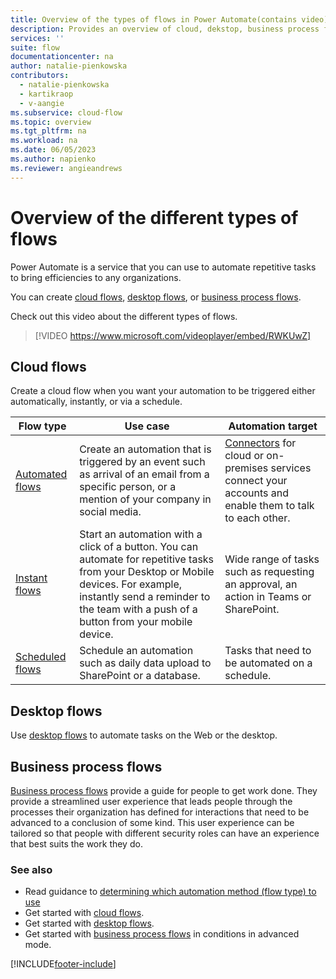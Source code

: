 ```yaml
---
title: Overview of the types of flows in Power Automate(contains video)
description: Provides an overview of cloud, dekstop, business process flows.
services: ''
suite: flow
documentationcenter: na
author: natalie-pienkowska
contributors:
  - natalie-pienkowska
  - kartikraop
  - v-aangie
ms.subservice: cloud-flow
ms.topic: overview
ms.tgt_pltfrm: na
ms.workload: na
ms.date: 06/05/2023
ms.author: napienko
ms.reviewer: angieandrews
---
```

# Overview of the different types of flows

Power Automate is a service that you can use to automate repetitive tasks to bring efficiencies to any organizations.

You can create [cloud flows](#cloud-flows), [desktop flows](#desktop-flows), or [business process flows](#business-process-flows).

Check out this video about the different types of flows.

>[!VIDEO https://www.microsoft.com/videoplayer/embed/RWKUwZ]

## Cloud flows

Create a cloud flow when you want your automation to be triggered either automatically, instantly, or via a schedule.

| **Flow type**      | **Use case**       | **Automation target**     |
|--------------------|--------------------|---------------------------|
| [Automated flows](get-started-logic-flow.md)                 | Create an automation that is triggered by an event such as arrival of an email from a specific person, or a mention of your company in social media.| [Connectors](/connectors/) for cloud or on-premises services connect your accounts and enable them to talk to each other. |
| [Instant flows](./mobile/mobile-create-flow.md)   | Start an automation with a click of a button. You can automate for repetitive tasks from your Desktop or Mobile devices. For example, instantly send a reminder to the team with a push of a button from your mobile device.     |     Wide range of tasks such as requesting an approval, an action in Teams or SharePoint.       |
| [Scheduled flows](run-scheduled-tasks.md)                    | Schedule an automation such as daily data upload to SharePoint or a database.             |Tasks that need to be automated on a schedule.         |

## Desktop flows

Use [desktop flows](./desktop-flows/introduction.md) to automate tasks on the Web or the desktop.

## Business process flows

[Business process flows](business-process-flows-overview.md) provide a guide for people to get work done. They provide a streamlined user experience that leads people through the processes their organization has defined for interactions that need to be advanced to a conclusion of some kind. This user experience can be tailored so that people with different security roles can have an experience that best suits the work they do.

### See also

- Read guidance to [determining which automation method (flow type) to use](./guidance/planning/determine-automation-methods.md)
- Get started with [cloud flows](overview-cloud.md). 
- Get started with [desktop flows](./desktop-flows/introduction.md).
- Get started with [business process flows](business-process-flows-overview.md) in conditions in advanced mode.

[!INCLUDE[footer-include](includes/footer-banner.md)]
